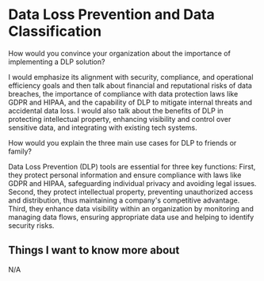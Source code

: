 # Data Loss Prevention and Data Classification

How would you convince your organization about the importance of implementing a DLP solution?

I would emphasize its alignment with security, compliance, and operational efficiency goals and then talk about financial and reputational risks of data breaches, the importance of compliance with data protection laws like GDPR and HIPAA, and the capability of DLP to mitigate internal threats and accidental data loss. I would also talk about the benefits of DLP in protecting intellectual property, enhancing visibility and control over sensitive data, and integrating with existing tech systems. 

How would you explain the three main use cases for DLP to friends or family?

Data Loss Prevention (DLP) tools are essential for three key functions: First, they protect personal information and ensure compliance with laws like GDPR and HIPAA, safeguarding individual privacy and avoiding legal issues. Second, they protect intellectual property, preventing unauthorized access and distribution, thus maintaining a company's competitive advantage. Third, they enhance data visibility within an organization by monitoring and managing data flows, ensuring appropriate data use and helping to identify security risks.

## Things I want to know more about

N/A